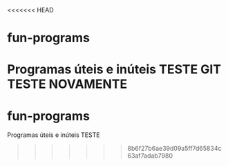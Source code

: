 <<<<<<< HEAD
 # fun-programs
Programas úteis e inúteis TESTE GIT TESTE NOVAMENTE
=======
# fun-programs
Programas úteis e inúteis TESTE
>>>>>>> 8b6f27b6ae39d09a5ff7d65834c63af7adab7980
